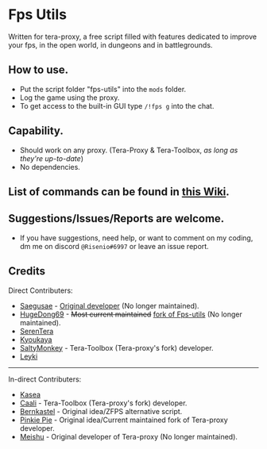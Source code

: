 # Fps Utils
  Written for tera-proxy, a free script filled with features dedicated to improve your fps, in the open world, in dungeons and in battlegrounds.

## How to use.
  * Put the script folder "fps-utils" into the `mods` folder.
  * Log the game using the proxy.
  * To get access to the built-in GUI type `/!fps g` into the chat.

## Capability.
  * Should work on any proxy. (Tera-Proxy & Tera-Toolbox, *as long as they're up-to-date*)
  * No dependencies.

## List of commands can be found in [this Wiki](https://github.com/Risenio/fps-utils/wiki/Commands).

## Suggestions/Issues/Reports are welcome.
  * If you have suggestions, need help, or want to comment on my coding, dm me on discord `@Risenio#6997` or leave an issue report.

## Credits
Direct Contributers:
  - [Saegusae](https://github.com/Saegusae)         - [Original developer](https://github.com/Saegusae/fps-utils) (No longer maintained).
  - [HugeDong69](https://github.com/codeagon)       - ~~Most current maintained~~ [fork of Fps-utils](https://github.com/codeagon/fps-utils) (No longer maintained).
  - [SerenTera](https://github.com/SerenTera)
  - [Kyoukaya](https://github.com/kyoukaya)
  - [SaltyMonkey](https://github.com/SaltyMonkey)    - Tera-Toolbox (Tera-proxy's fork) developer.
  - [Leyki](https://github.com/Leyki)

---

In-direct Contributers:
  - [Kasea](https://github.com/Kaseaa)
  - [Caali](https://github.com/caali-hackerman)     - Tera-Toolbox (Tera-proxy's fork) developer.
  - [Bernkastel](https://github.com/Bernkastel-0)   - Original idea/ZFPS alternative script.
  - [Pinkie Pie](https://github.com/pinkipi)        - Original idea/Current maintained fork of Tera-proxy developer.
  - [Meishu](https://github.com/meishuu)            - Original developer of Tera-proxy (No longer maintained).
